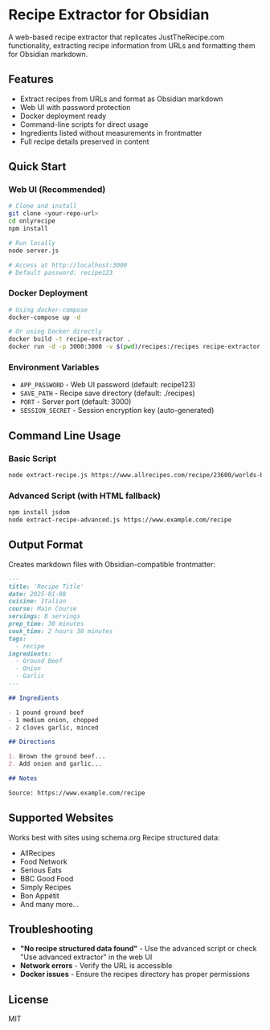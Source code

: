 # Recipe Extractor for Obsidian

A web-based recipe extractor that replicates JustTheRecipe.com functionality, extracting recipe information from URLs and formatting them for Obsidian markdown.

## Features

- Extract recipes from URLs and format as Obsidian markdown
- Web UI with password protection
- Docker deployment ready
- Command-line scripts for direct usage
- Ingredients listed without measurements in frontmatter
- Full recipe details preserved in content

## Quick Start

### Web UI (Recommended)

```bash
# Clone and install
git clone <your-repo-url>
cd onlyrecipe
npm install

# Run locally
node server.js

# Access at http://localhost:3000
# Default password: recipe123
```

### Docker Deployment

```bash
# Using docker-compose
docker-compose up -d

# Or using Docker directly
docker build -t recipe-extractor .
docker run -d -p 3000:3000 -v $(pwd)/recipes:/recipes recipe-extractor
```

### Environment Variables

- `APP_PASSWORD` - Web UI password (default: recipe123)
- `SAVE_PATH` - Recipe save directory (default: ./recipes)
- `PORT` - Server port (default: 3000)
- `SESSION_SECRET` - Session encryption key (auto-generated)

## Command Line Usage

### Basic Script

```bash
node extract-recipe.js https://www.allrecipes.com/recipe/23600/worlds-best-lasagna/
```

### Advanced Script (with HTML fallback)

```bash
npm install jsdom
node extract-recipe-advanced.js https://www.example.com/recipe
```

## Output Format

Creates markdown files with Obsidian-compatible frontmatter:

```markdown
---
title: 'Recipe Title'
date: 2025-01-08
cuisine: Italian
course: Main Course
servings: 8 servings
prep_time: 30 minutes
cook_time: 2 hours 30 minutes
tags:
  - recipe
ingredients:
  - Ground Beef
  - Onion
  - Garlic
---

## Ingredients

- 1 pound ground beef
- 1 medium onion, chopped
- 2 cloves garlic, minced

## Directions

1. Brown the ground beef...
2. Add onion and garlic...

## Notes

Source: https://www.example.com/recipe
```

## Supported Websites

Works best with sites using schema.org Recipe structured data:

- AllRecipes
- Food Network
- Serious Eats
- BBC Good Food
- Simply Recipes
- Bon Appétit
- And many more...

## Troubleshooting

- **"No recipe structured data found"** - Use the advanced script or check "Use advanced extractor" in the web UI
- **Network errors** - Verify the URL is accessible
- **Docker issues** - Ensure the recipes directory has proper permissions

## License

MIT
